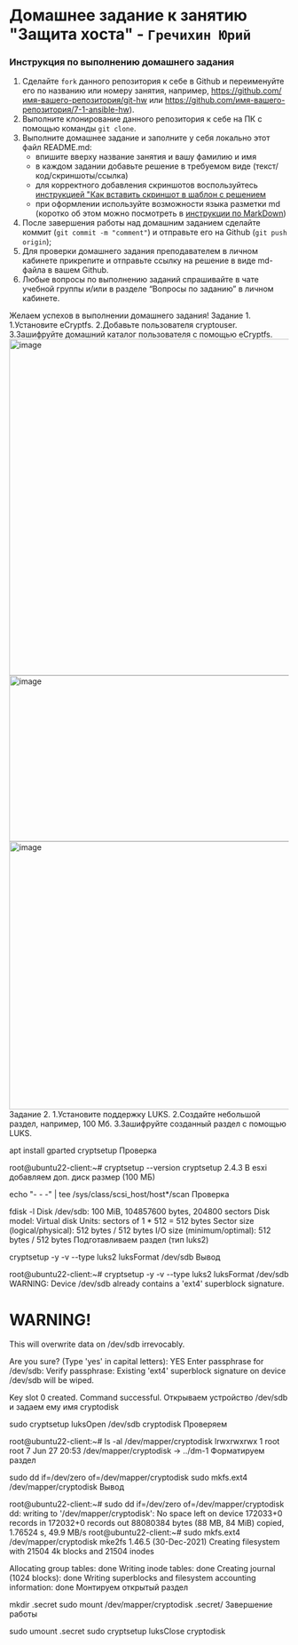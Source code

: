 # Домашнее задание к занятию "Защита хоста" - `Гречихин Юрий`


### Инструкция по выполнению домашнего задания

   1. Сделайте `fork` данного репозитория к себе в Github и переименуйте его по названию или номеру занятия, например, https://github.com/имя-вашего-репозитория/git-hw или  https://github.com/имя-вашего-репозитория/7-1-ansible-hw).
   2. Выполните клонирование данного репозитория к себе на ПК с помощью команды `git clone`.
   3. Выполните домашнее задание и заполните у себя локально этот файл README.md:
      - впишите вверху название занятия и вашу фамилию и имя
      - в каждом задании добавьте решение в требуемом виде (текст/код/скриншоты/ссылка)
      - для корректного добавления скриншотов воспользуйтесь [инструкцией "Как вставить скриншот в шаблон с решением](https://github.com/netology-code/sys-pattern-homework/blob/main/screen-instruction.md)
      - при оформлении используйте возможности языка разметки md (коротко об этом можно посмотреть в [инструкции  по MarkDown](https://github.com/netology-code/sys-pattern-homework/blob/main/md-instruction.md))
   4. После завершения работы над домашним заданием сделайте коммит (`git commit -m "comment"`) и отправьте его на Github (`git push origin`);
   5. Для проверки домашнего задания преподавателем в личном кабинете прикрепите и отправьте ссылку на решение в виде md-файла в вашем Github.
   6. Любые вопросы по выполнению заданий спрашивайте в чате учебной группы и/или в разделе “Вопросы по заданию” в личном кабинете.
   
Желаем успехов в выполнении домашнего задания!
Задание 1. 
1.Установите eCryptfs.
2.Добавьте пользователя cryptouser.
3.Зашифруйте домашний каталог пользователя с помощью eCryptfs.
<img width="981" height="606" alt="image" src="https://github.com/user-attachments/assets/0acccc86-e4e1-40c0-9d03-591bd900b923" />
<img width="898" height="299" alt="image" src="https://github.com/user-attachments/assets/2128c6c9-5de6-46b7-81f0-ad351544496d" />
<img width="921" height="483" alt="image" src="https://github.com/user-attachments/assets/51ffe267-5da7-4e52-83a2-275b87bef3e9" />
Задание 2.
1.Установите поддержку LUKS.
2.Создайте небольшой раздел, например, 100 Мб.
3.Зашифруйте созданный раздел с помощью LUKS.

apt install gparted cryptsetup
Проверка

root@ubuntu22-client:~# cryptsetup --version
cryptsetup 2.4.3
В esxi добавляем доп. диск размер (100 МБ)

echo "- - -" | tee /sys/class/scsi_host/host*/scan
Проверка

fdisk -l
Disk /dev/sdb: 100 MiB, 104857600 bytes, 204800 sectors
Disk model: Virtual disk
Units: sectors of 1 * 512 = 512 bytes
Sector size (logical/physical): 512 bytes / 512 bytes
I/O size (minimum/optimal): 512 bytes / 512 bytes
Подготавливаем раздел (тип luks2)

cryptsetup -y -v --type luks2 luksFormat /dev/sdb
Вывод

root@ubuntu22-client:~# cryptsetup -y -v --type luks2 luksFormat /dev/sdb
WARNING: Device /dev/sdb already contains a 'ext4' superblock signature.

WARNING!
========
This will overwrite data on /dev/sdb irrevocably.

Are you sure? (Type 'yes' in capital letters): YES
Enter passphrase for /dev/sdb:
Verify passphrase:
Existing 'ext4' superblock signature on device /dev/sdb will be wiped.

Key slot 0 created.
Command successful.
Открываем устройство /dev/sdb и задаем ему имя cryptodisk

sudo cryptsetup luksOpen /dev/sdb cryptodisk
Проверяем

root@ubuntu22-client:~# ls -al /dev/mapper/cryptodisk
lrwxrwxrwx 1 root root 7 Jun 27 20:53 /dev/mapper/cryptodisk -> ../dm-1
Форматируем раздел

sudo dd if=/dev/zero of=/dev/mapper/cryptodisk
sudo mkfs.ext4 /dev/mapper/cryptodisk
Вывод

root@ubuntu22-client:~# sudo dd if=/dev/zero of=/dev/mapper/cryptodisk
dd: writing to '/dev/mapper/cryptodisk': No space left on device
172033+0 records in
172032+0 records out
88080384 bytes (88 MB, 84 MiB) copied, 1.76524 s, 49.9 MB/s
root@ubuntu22-client:~# sudo mkfs.ext4 /dev/mapper/cryptodisk
mke2fs 1.46.5 (30-Dec-2021)
Creating filesystem with 21504 4k blocks and 21504 inodes

Allocating group tables: done
Writing inode tables: done
Creating journal (1024 blocks): done
Writing superblocks and filesystem accounting information: done
Монтируем открытый раздел

mkdir .secret
sudo mount /dev/mapper/cryptodisk .secret/
Завершение работы

sudo umount .secret
sudo cryptsetup luksClose cryptodisk











